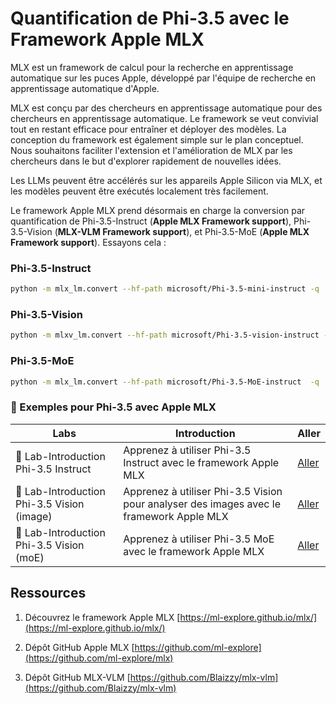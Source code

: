 # **Quantification de Phi-3.5 avec le Framework Apple MLX**

MLX est un framework de calcul pour la recherche en apprentissage automatique sur les puces Apple, développé par l'équipe de recherche en apprentissage automatique d'Apple.

MLX est conçu par des chercheurs en apprentissage automatique pour des chercheurs en apprentissage automatique. Le framework se veut convivial tout en restant efficace pour entraîner et déployer des modèles. La conception du framework est également simple sur le plan conceptuel. Nous souhaitons faciliter l'extension et l'amélioration de MLX par les chercheurs dans le but d'explorer rapidement de nouvelles idées.

Les LLMs peuvent être accélérés sur les appareils Apple Silicon via MLX, et les modèles peuvent être exécutés localement très facilement.

Le framework Apple MLX prend désormais en charge la conversion par quantification de Phi-3.5-Instruct (**Apple MLX Framework support**), Phi-3.5-Vision (**MLX-VLM Framework support**), et Phi-3.5-MoE (**Apple MLX Framework support**). Essayons cela :

### **Phi-3.5-Instruct**

```bash
python -m mlx_lm.convert --hf-path microsoft/Phi-3.5-mini-instruct -q
```

### **Phi-3.5-Vision**

```bash
python -m mlxv_lm.convert --hf-path microsoft/Phi-3.5-vision-instruct -q
```

### **Phi-3.5-MoE**

```bash
python -m mlx_lm.convert --hf-path microsoft/Phi-3.5-MoE-instruct  -q
```

### **🤖 Exemples pour Phi-3.5 avec Apple MLX**

| Labs    | Introduction | Aller |
| -------- | ------- |  ------- |
| 🚀 Lab-Introduction Phi-3.5 Instruct  | Apprenez à utiliser Phi-3.5 Instruct avec le framework Apple MLX   |  [Aller](../../../code/09.UpdateSamples/Aug/mlx-phi35-instruct.ipynb)    |
| 🚀 Lab-Introduction Phi-3.5 Vision (image) | Apprenez à utiliser Phi-3.5 Vision pour analyser des images avec le framework Apple MLX     |  [Aller](../../../code/09.UpdateSamples/Aug/mlx-phi35-vision.ipynb)    |
| 🚀 Lab-Introduction Phi-3.5 Vision (moE)   | Apprenez à utiliser Phi-3.5 MoE avec le framework Apple MLX  |  [Aller](../../../code/09.UpdateSamples/Aug/mlx-phi35-moe.ipynb)    |

## **Ressources**

1. Découvrez le framework Apple MLX [https://ml-explore.github.io/mlx/](https://ml-explore.github.io/mlx/)

2. Dépôt GitHub Apple MLX [https://github.com/ml-explore](https://github.com/ml-explore/mlx)

3. Dépôt GitHub MLX-VLM [https://github.com/Blaizzy/mlx-vlm](https://github.com/Blaizzy/mlx-vlm)

